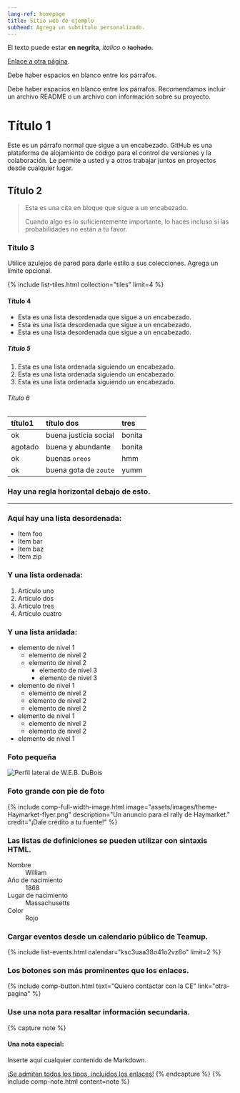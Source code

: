 ```yaml
---
lang-ref: homepage
title: Sitio web de ejemplo
subhead: Agrega un subtítulo personalizado.
---
```


El texto puede estar **en negrita**, _italico_ o ~~tachado~~.

[Enlace a otra página](otra-pagina).

Debe haber espacios en blanco entre los párrafos.

Debe haber espacios en blanco entre los párrafos. Recomendamos incluir un archivo README o un archivo con información sobre su proyecto.

# Título 1

Este es un párrafo normal que sigue a un encabezado. GitHub es una plataforma de alojamiento de código para el control de versiones y la colaboración. Le permite a usted y a otros trabajar juntos en proyectos desde cualquier lugar.

## Título 2

> Esta es una cita en bloque que sigue a un encabezado.
>
> Cuando algo es lo suficientemente importante, lo haces incluso si las probabilidades no están a tu favor.

### Título 3

Utilice azulejos de pared para darle estilo a sus colecciones. Agrega un límite opcional.

{% include list-tiles.html collection="tiles" limit=4 %}

#### Título 4

* Esta es una lista desordenada que sigue a un encabezado.
* Esta es una lista desordenada que sigue a un encabezado.
* Esta es una lista desordenada que sigue a un encabezado.

##### Título 5

1. Esta es una lista ordenada siguiendo un encabezado.
2. Esta es una lista ordenada siguiendo un encabezado.
3. Esta es una lista ordenada siguiendo un encabezado.

###### Título 6

| título1      | título dos            | tres   |
|:-------------|:----------------------|:-------|
| ok           | buena justicia social | bonita |
| agotado      | buena y abundante     | bonita |
| ok           | buenas `oreos`        | hmm    |
| ok           | buena gota de `zoute` | yumm   |

### Hay una regla horizontal debajo de esto.

* * *

### Aquí hay una lista desordenada:

* Item foo
* Item bar
* Item baz
* Item zip

### Y una lista ordenada:

1. Artículo uno
2. Artículo dos
3. Artículo tres
4. Artículo cuatro

### Y una lista anidada:

- elemento de nivel 1
	- elemento de nivel 2
	- elemento de nivel 2
		- elemento de nivel 3
		- elemento de nivel 3
- elemento de nivel 1
	- elemento de nivel 2
	- elemento de nivel 2
	- elemento de nivel 2
- elemento de nivel 1
	- elemento de nivel 2
	- elemento de nivel 2
- elemento de nivel 1

### Foto pequeña

![Perfil lateral de W.E.B. DuBois](../assets/images/theme-WEB-DuBois.png)

### Foto grande con pie de foto

{% include comp-full-width-image.html image="assets/images/theme-Haymarket-flyer.png" description="Un anuncio para el rally de Haymarket." credit="¡Dale crédito a tu fuente!" %}

### Las listas de definiciones se pueden utilizar con sintaxis HTML.

<dl>
<dt>Nombre</dt>
<dd>William</dd>
<dt>Año de nacimiento</dt>
<dd>1868</dd>
<dt>Lugar de nacimiento</dt>
<dd>Massachusetts</dd>
<dt>Color</dt>
<dd>Rojo</dd>
</dl>

### Cargar eventos desde un calendario público de Teamup.

{% include list-events.html calendar="ksc3uaa38o41o2vz8o" limit=2 %}

### Los botones son más prominentes que los enlaces.

{% include comp-button.html text="Quiero contactar con la CE" link="otra-pagina" %}

### Use una nota para resaltar información secundaria.

{% capture note %}
#### Una nota especial:

Inserte aquí cualquier contenido de Markdown.

[¡Se admiten todos los tipos, incluidos los enlaces!](otra-pagina)
{% endcapture %}
{% include comp-note.html content=note %}
